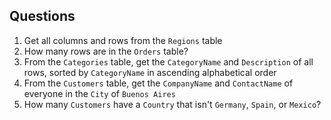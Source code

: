 


## Questions

1. Get all columns and rows from the `Regions` table
1. How many rows are in the `Orders` table?
1. From the `Categories` table, get the `CategoryName` and `Description` of all rows, sorted by `CategoryName` in ascending alphabetical order
1. From the `Customers` table, get the `CompanyName` and `ContactName` of everyone in the `City` of `Buenos Aires`
1. How many `Customers` have a `Country` that isn't `Germany`, `Spain`, or `Mexico`?
